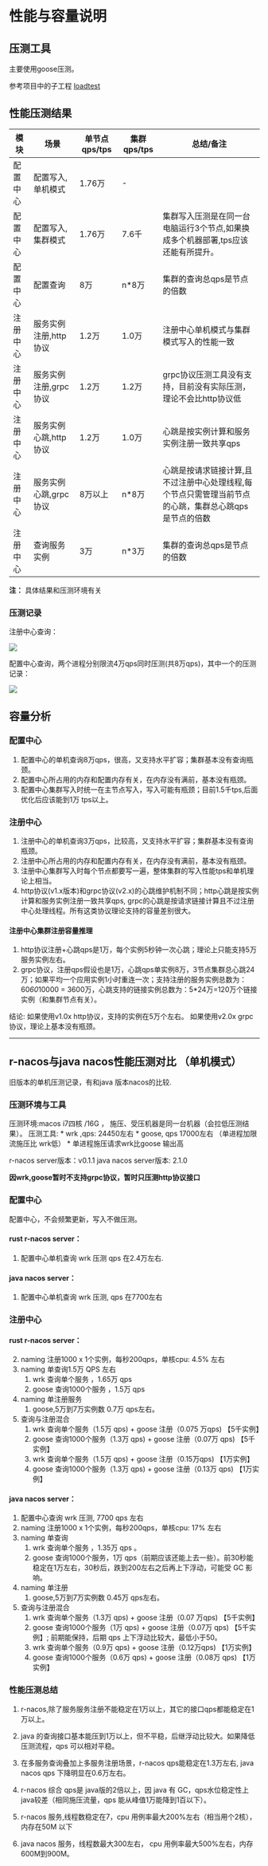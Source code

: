 # 性能与容量说明

## 压测工具

主要使用goose压测。

参考项目中的子工程 [loadtest](https://github.com/heqingpan/rnacos/tree/master/loadtest)

## 性能压测结果

|模块|场景|单节点qps/tps|集群qps/tps|总结/备注|
|--|--|--|--|--|
|配置中心|配置写入,单机模式|1.76万|-||
|配置中心|配置写入,集群模式|1.76万|7.6千|集群写入压测是在同一台电脑运行3个节点,如果换成多个机器部署,tps应该还能有所提升。|
|配置中心|配置查询|8万|n*8万|集群的查询总qps是节点的倍数|
|注册中心|服务实例注册,http协议|1.2万|1.0万|注册中心单机模式与集群模式写入的性能一致|
|注册中心|服务实例注册,grpc协议|1.2万|1.2万|grpc协议压测工具没有支持，目前没有实际压测，理论不会比http协议低|
|注册中心|服务实例心跳,http协议|1.2万|1.0万|心跳是按实例计算和服务实例注册一致共享qps|
|注册中心|服务实例心跳,grpc协议|8万以上|n*8万|心跳是按请求链接计算,且不过注册中心处理线程,每个节点只需管理当前节点的心跳，集群总心跳qps是节点的倍数|
|注册中心|查询服务实例|3万|n*3万|集群的查询总qps是节点的倍数|


**注：** 具体结果和压测环境有关

### 压测记录

注册中心查询：

![](https://github.com/heqingpan/rnacos/raw/master/doc/assets/imgs/20230903202816.png)


配置中心查询，两个进程分别限流4万qps同时压测(共8万qps)，其中一个的压测记录：

![](https://github.com/heqingpan/rnacos/raw/master/doc/assets/imgs/20230903205737.png)


## 容量分析

### 配置中心

1. 配置中心的单机查询8万qps，很高，又支持水平扩容；集群基本没有查询瓶颈。
2. 配置中心所占用的内存和配置内存有关，在内存没有满前，基本没有瓶颈。
3. 配置中心集群写入时统一在主节点写入，写入可能有瓶颈；目前1.5千tps,后面优化后应该能到1万 tps以上。

### 注册中心

1. 注册中心的单机查询3万qps，比较高，又支持水平扩容；集群基本没有查询瓶颈。
2. 注册中心所占用的内存和配置内存有关，在内存没有满前，基本没有瓶颈。
3. 注册中心集群写入时每个节点都要写一遍，整体集群的写入性能tps和单机理论上相当。
4. http协议(v1.x版本)和grpc协议(v2.x)的心跳维护机制不同；http心跳是按实例计算和服务实例注册一致共享qps, grpc的心跳是按请求链接计算且不过注册中心处理线程。所有这类协议理论支持的容量差别很大。



#### 注册中心集群注册容量推理

1. http协议注册+心跳qps是1万，每个实例5秒钟一次心跳；理论上只能支持5万服务实例左右。
2. grpc协议，注册qps假设也是1万，心跳qps单实例8万，3节点集群总心跳24万；如果平均一个应用实例1小时重连一次；支持注册的服务实例总数为：60*60*10000 = 3600万，心跳支持的链接实例总数为：5*24万=120万个链接实例（和集群节点有关）。

结论:
如果使用v1.0x http协议，支持的实例在5万个左右。
如果使用v2.0x grpc协议，理论上基本没有瓶颈。


----


## r-nacos与java nacos性能压测对比 （单机模式）

旧版本的单机压测记录，有和java 版本nacos的比较.

### 压测环境与工具

压测环境:macos i7四核 /16G  ， 施压、受压机器是同一台机器（会拉低压测结果）。
压测工具: 
	* wrk ,qps: 24450左右
	* goose, qps 17000左右 （单进程加限流施压比 wrk低） 
	* 单进程施压请求wrk比goose 输出高

r-nacos server版本：v0.1.1 
java nacos server版本: 2.1.0

**因wrk,goose暂时不支持grpc协议，暂时只压测http协议接口**


### 配置中心

配置中心，不会频繁更新，写入不做压测。

#### rust r-nacos server：

1. 配置中心单机查询 wrk 压测 qps 在2.4万左右.

#### java nacos server：

1. 配置中心单机查询 wrk 压测, qps 在7700左右



### 注册中心

#### rust r-nacos server：

2. naming 注册1000 x 1个实例，每秒200qps，单核cpu: 4.5% 左右
3. naming 单查询1.5万 QPS 左右
	1. wrk  查询单个服务 ，1.65万 qps 
	2. goose 查询1000个服务 ，1.5万 qps 
4. naming 单注册服务
	1. goose,5万到7万实例数  0.7万 qps左右。
4. 查询与注册混合
	1. wrk 查询单个服务（1.5万 qps) + goose 注册（0.075 万qps) 【5千实例】
	2. goose 查询1000个服务（1.3万 qps) + goose 注册（0.07万 qps) 【5千实例】
	3. wrk 查询单个服务（1.5万 qps) + goose 注册（0.15万qps) 【1万实例】
	4. goose 查询1000个服务（1.3万 qps) + goose 注册（0.13万 qps) 【1万实例】

#### java nacos server：

1. 配置中心查询 wrk 压测, 7700 qps 左右
2. naming 注册1000 x 1个实例，每秒200qps，单核cpu: 17% 左右
3. naming 单查询
	1. wrk 查询单个服务 ，1.35万 qps 。
	2. goose 查询1000个服务，1万 qps（前期应该还能上去一些）。前30秒能稳定在1万左右，30秒后，跌到200左右之后再上下浮动，可能受 GC 影响。
4. naming 单注册
	1. goose,5万到7万实例数  0.45万 qps左右。
5. 查询与注册混合
	1. wrk 查询单个服务（1.3万 qps) + goose 注册（0.07 万qps) 【5千实例】
	2. goose 查询1000个服务（1万 qps) + goose 注册（0.07万 qps) 【5千实例】;  前期能保持，后期 qps 上下浮动比较大，最低小于50。
	3.  wrk 查询单个服务（0.9万 qps) + goose 注册（0.12万qps) 【1万实例】
	4. goose 查询1000个服务（0.6万 qps) + goose 注册（0.08万 qps) 【1万实例】

### 性能压测总结

1. r-nacos,除了服务服务注册不能稳定在1万以上，其它的接口qps都能稳定在1万以上。

2. java 的查询接口基本能压到1万以上，但不平稳，后继浮动比较大。如果降低压测流程，qps 可以相对平稳。
3. 在多服务查询叠加上多服务注册场景，r-nacos  qps能稳定在1.3万左右, java nacos qps 下降明显在0.6万左右。
4. r-nacos 综合 qps是 java版的2倍以上，因 java 有 GC，qps水位稳定性上 java较差（相同施压流量，qps 能从峰值1万能降到1百以下）。
5. r-nacos 服务,线程数稳定在7，cpu 用例率最大200%左右（相当用个2核），内存在50M 以下
6. java nacos 服务，线程数最大300左右， cpu 用例率最大500%左右，内存600M到900M。

